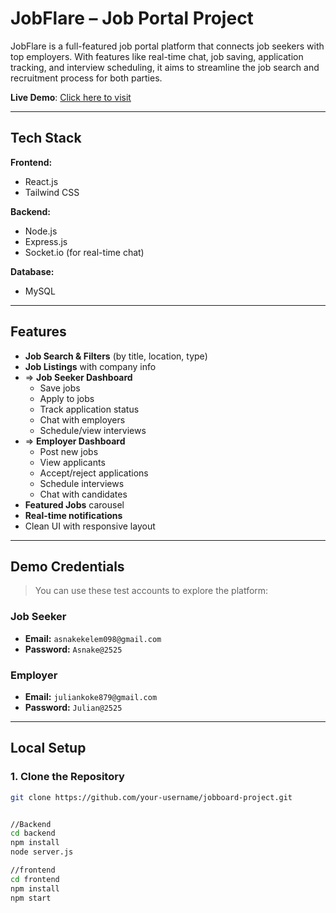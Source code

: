 # JobFlare – Job Portal Project

JobFlare is a full-featured job portal platform that connects job seekers with top employers. With features like real-time chat, job saving, application tracking, and interview scheduling, it aims to streamline the job search and recruitment process for both parties.

 **Live Demo**: [Click here to visit](https://jobboard-frontend-8nt8.onrender.com/)

---

##  Tech Stack

**Frontend:**
- React.js
- Tailwind CSS

**Backend:**
- Node.js
- Express.js
- Socket.io (for real-time chat)

**Database:**
- MySQL

---

## Features

-  **Job Search & Filters** (by title, location, type)
-  **Job Listings** with company info
- => **Job Seeker Dashboard**
  - Save jobs
  - Apply to jobs
  - Track application status
  - Chat with employers
  - Schedule/view interviews
- => **Employer Dashboard**
  - Post new jobs
  - View applicants
  - Accept/reject applications
  - Schedule interviews
  - Chat with candidates
-  **Featured Jobs** carousel
-  **Real-time notifications**
-  Clean UI with responsive layout

---

##  Demo Credentials

> You can use these test accounts to explore the platform:

### Job Seeker
- **Email:** `asnakekelem098@gmail.com`
- **Password:** `Asnake@2525`

### Employer
- **Email:** `juliankoke879@gmail.com`
- **Password:** `Julian@2525`

---

##  Local Setup

### 1. Clone the Repository
```bash
git clone https://github.com/your-username/jobboard-project.git


//Backend
cd backend
npm install
node server.js

//frontend
cd frontend
npm install
npm start

